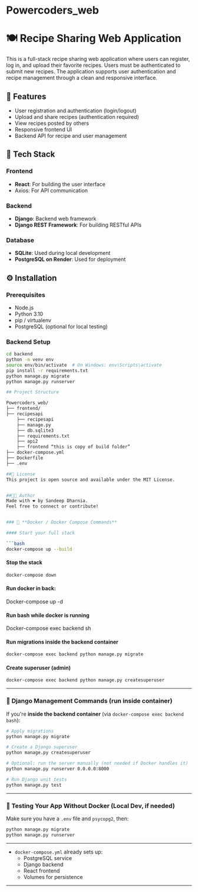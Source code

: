 # Powercoders_web

# 🍽️ Recipe Sharing Web Application

This is a full-stack recipe sharing web application where users can register, log in, 
and upload their favorite recipes. Users must be authenticated to submit new recipes. 
The application supports user authentication and recipe management through a clean and responsive interface.

## 🚀 Features

- User registration and authentication (login/logout)
- Upload and share recipes (authentication required)
- View recipes posted by others
- Responsive frontend UI
- Backend API for recipe and user management

## 🧰 Tech Stack

### Frontend
- **React**: For building the user interface
- Axios: For API communication

### Backend
- **Django**: Backend web framework
- **Django REST Framework**: For building RESTful APIs

### Database
- **SQLite**: Used during local development
- **PostgreSQL on Render**: Used for deployment

## ⚙️ Installation

### Prerequisites
- Node.js
- Python 3.10
- pip / virtualenv
- PostgreSQL (optional for local testing)

### Backend Setup
```bash
cd backend
python -m venv env
source env/bin/activate  # On Windows: env\Scripts\activate
pip install -r requirements.txt
python manage.py migrate
python manage.py runserver

## Project Structure 

Powercoders_web/
├── frontend/
├── recipesapi
	├── recipesapi
	├── manage.py
	├── db.sqlite3
	├── requirements.txt
	├── api2
	├── frontend “this is copy of build folder”
├── docker-compose.yml
├── Dockerfile
├── .env

##📝 License
This project is open source and available under the MIT License.


##👨‍💻 Author
Made with ❤️ by Sandeep Dharnia.
Feel free to connect or contribute!


### 🐳 **Docker / Docker Compose Commands**

#### Start your full stack

```bash
docker-compose up --build
```

#### Stop the stack

```bash
docker-compose down
```

#### Run docker in back:

Docker-compose up -d

#### Run bash while docker is running

Docker-compose exec backend sh

#### Run migrations inside the backend container

```bash
docker-compose exec backend python manage.py migrate
```

#### Create superuser (admin)

```bash
docker-compose exec backend python manage.py createsuperuser
```

---

### 🐍 **Django Management Commands (run inside container)**

If you're **inside the backend container** (via `docker-compose exec backend bash`):

```bash
# Apply migrations
python manage.py migrate

# Create a Django superuser
python manage.py createsuperuser

# Optional: run the server manually (not needed if Docker handles it)
python manage.py runserver 0.0.0.0:8000

# Run Django unit tests
python manage.py test
```

---

### 🧪 **Testing Your App Without Docker (Local Dev, if needed)**

Make sure you have a `.env` file and `psycopg2`, then:

```bash
python manage.py migrate
python manage.py runserver
```

---

- `docker-compose.yml` already sets up:
  - PostgreSQL service
  - Django backend
  - React frontend
  - Volumes for persistence

---
